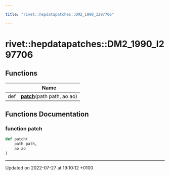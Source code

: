 ```yaml
---

title: "rivet::hepdatapatches::DM2_1990_I297706"

---
```


# rivet::hepdatapatches::DM2_1990_I297706



## Functions

|                | Name           |
| -------------- | -------------- |
| def | **[patch](http://example.org/namespaces/namespacerivet_1_1hepdatapatches_1_1dm2__1990__i297706/#function-patch)**(path path, ao ao) |


## Functions Documentation

### function patch

```python
def patch(
    path path,
    ao ao
)
```






-------------------------------

Updated on 2022-07-27 at 19:10:12 +0100